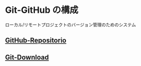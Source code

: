 # Git-GitHub の構成

ローカル/リモートプロジェクトのバージョン管理のためのシステム

## [GitHub-Repositorio](https://github.com/ghsumiyasu/Git-GitHub/blob/main/README-GitHub-Repositorio-br-pt.md)
## [Git-Download](https://github.com/ghsumiyasu/Git-GitHub/blob/main/README-Git-GitHub-Download-br-pt.md)
